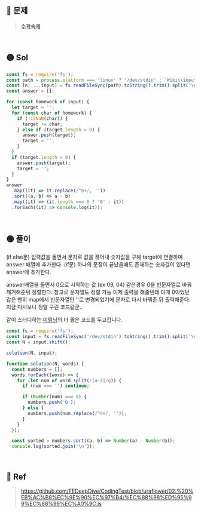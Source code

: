 ## 🔴 문제

> [수학숙제](https://www.acmicpc.net/problem/2870)

<br/>

## 🟡 Sol

```js
const fs = require('fs');
const path = process.platform === 'linux' ? '/dev/stdin' : 'Wiki\\input.txt';
const [n, ...input] = fs.readFileSync(path).toString().trim().split('\n');
const answer = [];

for (const homework of input) {
  let target = '';
  for (const char of homework) {
    if (!isNaN(char)) {
      target += char;
    } else if (target.length > 0) {
      answer.push(target);
      target = '';
    }
  }
  if (target.length > 0) {
    answer.push(target);
    target = '';
  }
}
answer
  .map((it) => it.replace(/^0+/, ''))
  .sort((a, b) => a - b)
  .map((it) => (it.length === 0 ? '0' : it))
  .forEach((it) => console.log(it));
```

<br/>

## 🟢 풀이

(if else문) 입력값을 돌면서 문자로 값을 끊어내 숫자값을 구해 target에 연결하며 answer 배열에 추가한다.
(if문) 하나의 문장이 끝났을때도 존재하는 숫자값이 있다면 answer에 추가한다.

answer배열을 돌면서 0으로 시작하는 값 (ex 03, 04) 같은경우 0을 빈문자열로 바꿔 제거해준뒤 정렬한다.
참고로 문자열도 정렬 가능
이제 출력을 해줄텐데 이때 0이었던 갑은 맨위 map에서 빈문자열인 ''로 변경되었기에 문자로 다시 바꿔준 뒤 출력해준다.
지금 다시보니 정말 구린 코드같군..

같이 스터디하는 [미림님](https://github.com/uraflower)의 더 좋은 코드를 두고갑니다.

```js
const fs = require('fs');
const input = fs.readFileSync('/dev/stdin').toString().trim().split('\n');
const N = input.shift();

solution(N, input);

function solution(N, words) {
  const numbers = [];
  words.forEach((word) => {
    for (let num of word.split(/[a-z]/g)) {
      if (num === '') continue;

      if (Number(num) === 0) {
        numbers.push('0');
      } else {
        numbers.push(num.replace(/^0+/, ''));
      }
    }
  });

  const sorted = numbers.sort((a, b) => Number(a) - Number(b));
  console.log(sorted.join('\n'));

```

<br/>

## 🔵 Ref

> https://github.com/FEDeepDive/CodingTest/blob/uraflower/02.%20%EB%AC%B8%EC%9E%90%EC%97%B4/%EC%88%98%ED%95%99%EC%88%99%EC%A0%9C.js
